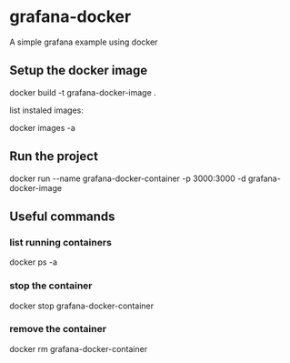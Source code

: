 # grafana-docker
A simple grafana example using docker

## Setup the docker image

docker build -t grafana-docker-image .

list instaled images:

docker images -a
## Run the project

docker run --name grafana-docker-container -p 3000:3000 -d grafana-docker-image

## Useful commands
### list running containers

docker ps -a

### stop the container

docker stop grafana-docker-container

### remove the container

docker rm grafana-docker-container
